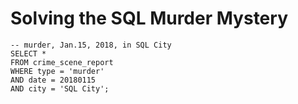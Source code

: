 # Solving the SQL Murder Mystery

```
-- murder, Jan.15, 2018, in SQL City
SELECT * 
FROM crime_scene_report
WHERE type = 'murder'
AND date = 20180115
AND city = 'SQL City';
```
